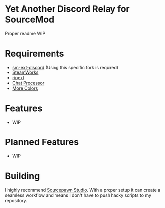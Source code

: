 # Yet Another Discord Relay for SourceMod

Proper readme WIP

# Requirements

- [sm-ext-discord](https://github.com/Enovale/sm-ext-discord) (Using this specific fork is required)
- [SteamWorks](https://forums.alliedmods.net/showthread.php?t=229556)
- [ripext](https://forums.alliedmods.net/showthread.php?t=298024)
- [Chat Processor](https://github.com/KeithGDR/chat-processor)
- [More Colors](https://forums.alliedmods.net/showthread.php?t=185016)

# Features

- WIP

# Planned Features

- WIP

# Building

I highly recommend [Sourcepawn Studio](https://github.com/Sarrus1/sourcepawn-studio).
With a proper setup it can create a seamless workflow and means I don't have to push hacky scripts to my repository.